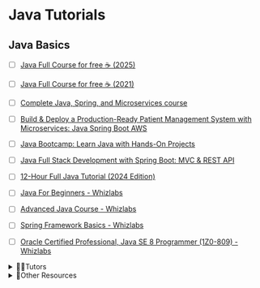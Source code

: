 # Java Tutorials

## Java Basics

- [ ] [Java Full Course for free ☕ (2025)](https://www.youtube.com/watch?v=xTtL8E4LzTQ)
- [ ] [Java Full Course for free ☕ (2021)](https://www.youtube.com/watch?v=xk4_1vDrzzo)
- [ ] [Complete Java, Spring, and Microservices course](https://www.youtube.com/playlist?list=PLsyeobzWxl7q6oUFts2erdot6jxF_lisP)
- [ ] [Build & Deploy a Production-Ready Patient Management System with Microservices: Java Spring Boot AWS](https://www.youtube.com/watch?v=tseqdcFfTUY)
- [ ] [Java Bootcamp: Learn Java with Hands-On Projects](https://www.youtube.com/watch?v=PWMuZqxtJK4)
- [ ] [Java Full Stack Development with Spring Boot: MVC & REST API](https://www.youtube.com/watch?v=8s1dYvV3TPo)
- [ ] [12-Hour Full Java Tutorial (2024 Edition)](https://www.youtube.com/watch?v=i0uDfudnrCc)
- [ ] [Java For Beginners - Whizlabs](https://www.whizlabs.com/java-for-beginners/)
- [ ] [Advanced Java Course - Whizlabs](https://www.whizlabs.com/advanced-java-course/)
- [ ] [Spring Framework Basics - Whizlabs](https://www.whizlabs.com/spring-framework-basics-video-course/)
- [ ] [Oracle Certified Professional, Java SE 8 Programmer (1Z0-809) - Whizlabs](https://www.whizlabs.com/ocpjp-scjp/)




<details>
  <summary>🧑‍💻Tutors</summary>

- [ ] [Rayan Slim](https://www.youtube.com/@RayanSlim087/videos)

</details>


<details>
  <summary>🚀Other Resources</summary>

- [ ] [https://ifeanyiomeata.com/](https://ifeanyiomeata.com/)

</details>
